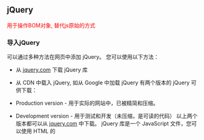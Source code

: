 ## jQuery

<font color = red>用于操作BOM对象, 替代js原始的方式</font>

### 导入jQuery

可以通过多种方法在网页中添加 jQuery。 您可以使用以下方法：

- 从 [jquery.com](https://link.zhihu.com/?target=http%3A//jquery.com/download/) 下载 jQuery 库

- 从 CDN 中载入 jQuery, 如从 Google 中加载 jQuery 有两个版本的 jQuery 可供下载：

- Production version - 用于实际的网站中，已被精简和压缩。

- Development version - 用于测试和开发（未压缩，是可读的代码） 以上两个版本都可以从 [jquery.com](https://link.zhihu.com/?target=http%3A//jquery.com/download/) 中下载。 jQuery 库是一个 JavaScript 文件，您可以使用 HTML 的 <script> 标签引用它：

  ```js
  <head>
  <script src="jquery-1.10.2.min.js"></script>
  </head>
  //或者
  <script src="https://cdn.jsdelivr.net/npm/jquery@3.6.0/dist/jquery.min.js"></script>
  ```

关键：独立的js文件不需要引用任何jquery.js文件，只需要在相应的html网页中引用jquery.js和.js文件，jquery文件引用必须在.js文件之前。<font color =red>js文件中没有引入jquery，一样可以用jquery的，就是在html中引入jquery，但是顺序一定不能错，一定是先引入jquery，再引入js文件。</font>

### 选择器:crossed_swords:

原生的js选择器的种类有：

- 标签选择器：document.getElementByTagName()
- id选择器： document.getElementByID()
- 类选择器： document.getElementByClassName()

jq选择器有（css中的选择器他全部都能用）：

$(“选择器”) // 选择器格式与 css 选择器格式一摸一样

####  jQuery 基础选择器

| 名称       | 用法           | 描述                           |
| ---------- | -------------- | ------------------------------ |
| ID选择器   | $("#id");      | 获取指定 ID 的元素             |
| 类选择器   | $(".class");   | 获取同一类 class 的元素        |
| 标签选择器 | $(“div”);      | 获取同一类标签的所有元素       |
| 并集选择器 | $(“div,li,p”); | 使用逗号分隔，获取多个元素     |
| 交集选择器 | $(“div.show”); | 获取 class 为 show 的 div 元素 |
| 全选选择器 | $("*");        | 匹配所有元素                   |

####  jQuery 层级选择器

| 名称         | 用法        | 描述                                                         |
| ------------ | ----------- | ------------------------------------------------------------ |
| 子一代选择器 | $(“ul>li”); | 使用 > 号，获取儿子层级的元素；注意，并不会获取孙子层级的元素 |
| 后代选择器   | $(“ul li”); | 使用空格，代表后代选择器，获取 ul 下的所有 li 元素，包括孙子等 |

####  过滤选择器

| 名称       | 用法           | 描述                                                        |
| ---------- | -------------- | ----------------------------------------------------------- |
| :eq(index) | $(“li:eq(1)”); | 获取到的li元素中，选择索引号为1的元素，索引号index从0开始。 |
| :odd       | $(“li:odd”);   | 获取到的li元素中，选择索引号为奇数的元素                    |
| :even      | $(“li:even”);  | 获取到的li元素中，选择索引号为偶数的元素                    |

####  筛选选择器（方法）

> 筛选选择器的功能与过滤选择器有点类似，但是用法不一样，筛选选择器主要是方法。

| 名称               | 用法                                                         | 描述                                                    |
| ------------------ | ------------------------------------------------------------ | ------------------------------------------------------- |
| parent()           | $(".first").parent();                                        | 查找父亲                                                |
| children(selector) | `$(“ul”).children(“li”)      | 相当于$(“ul>li”)，子类选择器` |                                                         |
| **find(selector)** | `$(“ul”).find(“li”);         | 相当于$(“ul li”)，后代选择器` |                                                         |
| siblings(selector) | $(".first").siblings(“li”);                                  | 查找兄弟节点，不包括自己本身。                          |
| next()             | $(".first").next();                                          | 查找当前元素之后的下一个兄弟                            |
| nextAll()          | $(".first").nextAll();                                       | 查找当前元素之后的所有同辈元素                          |
| prev()             | $(".last").prev();                                           | 查找当前元素之前的上一个兄弟                            |
| prevAll()          | $(“last”).prevAll();                                         | 查找当前元素之前的所有同辈元素                          |
| hasClass(class)    | $(“div”).hasClass(“show”)                                    | 检查当前的元素是否含有某个特定的类，如果有，则返回 true |
| eq(index)          | `$(“li”).eq(2);              | 相当于$(“li:eq(2)”)，index 从0开始` |                                                         |

技巧:   选择包含特定文本的元素

例子:  a:contains("评价") 会选择所有包含文本 "评价" 的 <a> 元素。

![image-20231214142135576](JQuery%E7%AC%94%E8%AE%B0.assets/image-20231214142135576.png)

```js
 var evaluateLink = $(this).find('a:contains("评价")').attr('href');
 console.log(evaluateLink);  // 打印评价链接
```

### 立即调用的函数表达式:crossed_swords:

1. **IIFE（立即调用函数表达式）:**

   第一个是IIFE，全称为立即调用函数表达式。它是创建一个函数表达式并立即执行的一种方式。通常用于创建一个私有的作用域，以避免污染全局作用域。结构如下：

   ```js
   (function() {
       'use strict';  //开启严格模式
   
       // 在这里编写你的代码...
   })();
   ```

2. **使用 jQuery:**

   确保代码在DOM（文档对象模型）完全加载后运行的方式。结构如下：

   ```js
   $(function() {
       // 在这里编写你的代码...
   });
   
   //等价
   $(document).ready(function() { /* code here */ });
   ```

### 排他思想

```javascript
$(function() {
  $("button").click(function(){
      $(this).css();  // 对自己设置变化
      $(this).siblings("button").css();  // 给其他兄弟去掉变化
  })
})
```

###  链式编程

```javascript
$(function() {
  $("button").click(function(){
   	$(this).css().siblings("button").css();  // 对自己设置变化,给其他兄弟去掉变化
  })
})
```

### 隐式迭代

遍历 jQuery 对象内部 DOM 元素（伪数组形式存储）的过程就叫**隐式迭代**

**简单理解：给匹配的所有元素进行循环遍历，执行相应的方法，而不是我们再进行循环，简化我们的操作，方便我们的调用。**

```javascript
// 给四个div设置背景颜色为粉色 jquery对象不能使用style
$("div").css("background", "pink");
// 隐式迭代就是把匹配的所有元素内部进行遍历循环，给每一个元素添加css这个方法
$("ul li").css("color", "red");
```

### 响应事件

```js
$(function () {
   // init操作
});
```

例子

```js
<！--要求：获取鼠标当前的一个坐标-->
mouse : <span id="mouseMove"></span>
<div id="divMove">
在这里移动鼠标试试
</div>

<script>
    //当网页元素加载完毕之后，响应事件
    //在html加载完成后执行的代码
    $(function () {
        $('#divMove').mousemove(function (e) {
            $('#mouseMove').text('x:'+e.pagex + 'y:'+e.pageY)
        })
    });
</script>

//或者
window.onload = function () {  }
```

## $(this)

表示当前元素

```
$(this).is(':checked')
```

## 表单

### 输入框

```html
<input id="login_username" autocomplete="off" class="form-control form-control-sm" type="text" placeholder="用户名"
```

```js
// 当用户名或密码输入框的值发生变化时取消复选框的选中状态
$('#login_username, #login_password').on('input', function() {
    $('#check1').prop('checked', false);
});
```

### checkbox勾选

```html
      <div class="form-check">
        <input class="form-check-input" type="checkbox" id="check1" name="option1" value="something">
        <label class="form-check-label">记住密码</label>
      </div>
```

```js
 // 当用户点击记住密码时保存用户名和密码到本地存储
      $('#check1').on('change', function () {
        localStorage.setItem('rememberPassword', $(this).is(':checked'));
        if ($(this).is(':checked')) {
          localStorage.setItem('username', $('#login_username').val());
          localStorage.setItem('password', $('#login_password').val());
        } else {
          localStorage.removeItem('username');
          localStorage.removeItem('password');
        }
      });


 // 页面加载时检查本地存储中是否有用户名和密码，并填充到输入框中
      if (localStorage.getItem('username')) {
        $('#login_username').val(localStorage.getItem('username'));
      }
      if (localStorage.getItem('password')) {
        $('#login_password').val(localStorage.getItem('password'));
      }
      if (localStorage.getItem('rememberPassword') === 'true') {
        $('#check1').prop('checked', true);
      } else {
        $('#check1').prop('checked', false);
      }
    });
```

补充:

1、全选的勾选框

```javascript
<span style="color:#000000">if ($(this).is(':checked')) {
    $('input:checkbox[name=checkBoxName]').each(function (i) {
        $(this).prop("checked", true);
    });
}
else {
    $('input:checkbox[name=checkBoxName]:checked').each(function (i) {
        $(this).prop("checked", false);
    });
}</span>
```

效果：点击勾选可以勾选所有，再点击，取消勾选所有。

2、遍历所有勾选框

```javascript
$('input:checkbox[name=checkBoxName]').each(function (i) {});        //遍历未勾选
$('input:checkbox[name=checkBoxName]:checked').each(function (i) {});//遍历已勾选
```

3、判断是否选中

```javascript
$(this).is(':checked')
```

4、设置选中

```javascript
$(this).prop("checked", true);//选中
```

### 按钮

```html
<div class="row">
        <button type="button" class="btn btn-primary btn-sm" id="start_run">未运行</button>
</div>
```

```js
 $('#start_run').click(function () {
        if ($(this).text() === "未运行") {
          $(this).text('正在运行');
          localStorage.setItem('start_run', "true");

          countdownInterval = setInterval(function () {
            countdownElement.text('倒计时：' + countdown + ' 秒');
            countdown--;

            if (countdown < 0) {
              clearInterval(countdownInterval);
              countdownElement.text('倒计时结束');
              // 操作
              if (window.location.href.startsWith("https://cdjwc.webvpn.ccu.edu.cn/jsxsd/") && localStorage.getItem('automatic_login')) {
                localStorage.setItem('indexNext', '0');
                $("#userAccount").val(localStorage.getItem('username'));
                $("#userPassword").val(localStorage.getItem('password'));
                $("#btnSubmit").click();
              }
            }
          }, 1000);

        } else {
          $(this).text('未运行');
          clearInterval(countdownInterval);
          countdown = 5;
          countdownElement.text('倒计时：' + countdown + ' 秒'); // 更新倒计时显示
          localStorage.setItem('start_run', "false");
        }
      });
```

### 下拉框

```html
<select id="kksj" name="kksj" style="width: 170px;">
						<option value="">---请选择---</option>
						<option value="2023-2024-2">2023-2024-2</option>
						<option value="2023-2024-1">2023-2024-1</option>
						<option value="2022-2023-2">2022-2023-2</option>
						<option value="2022-2023-1">2022-2023-1</option>
						<option value="2021-2022-2">2021-2022-2</option>
</select>
```

```js
// 设置开课时间选择框的值为 "2023-2024-1"
$('#kksj').val('2023-2024-1');
//或者 根据选项的文本内容选择开课时间
$('#kksj option:contains("2023-2024-1")').prop('selected', true);
// 设置开课时间选择框的值为第二个选项
$('#kksj option:eq(1)').prop('selected', true);
```

##  jQuery 样式操作

### 操作 css 方法

jQuery 可以使用 css 方法来修改简单元素样式；也可以操作类，修改多个样式。

- 参数只写属性名，则是返回属性值

```javascript
$(this).css("color");
```

- 参数是**属性名**，**属性值**，中间由逗号分隔，是一组样式，属性必须加引号，值如果是数字可以不用跟单位和引号

```javascript
$(this).css("color","red");
```

- 参数可以是对象形式，方便设置多组样式。属性名和属性值用冒号隔开，属性可以不用加引号

```javascript
$(this).css({"color":"red","font-size":"20px"});
```

### 设置样式类方法

==搭配css可以做到切换样式的目的==

作用等同于以前的 classList，可以操作类样式，注意操作类里面的参数不要加点

- 添加类

```javascript
$("div").addClass("current");
```

- 移除类

```javascript
$("div").removeClass("current");
```

- 切换类

```javascript
$("aaa").toggleClass("current");  //aaa切换为current
```

例子

```html
<html>
<head>
<script type="text/javascript" src="/jquery/jquery.js"></script>
<script type="text/javascript">
$(document).ready(function(){
  $("button").click(function(){
    $("p").toggleClass("main");
  });
});
</script>
<style type="text/css">
.main
{
font-size:120%;
color:red;
}
</style>
</head>

<body>
<h1 id="h1">This is a heading</h1>
<p class='init'>This is a paragraph.</p>
<p>This is another paragraph.</p>
<button class="btn1">切换段落的 "main" 类</button>
</body>
</html>
```

运行结果:  点击来回切换

![image-20231215191252958](JQuery%E7%AC%94%E8%AE%B0.assets/image-20231215191252958.png)

### 与原生 js 区别

```javascript
// js 中的 className 会覆盖元素原先里面的类名
var one = document.querySelector(".one");
one.className = "two";  // one : class="two"

// jQuery 里面的类操作只是对指定类进行操作，不影响原先的类名
$(".one").addClass("two");  // one: class="one two"
```

## jQuery 效果:crossed_swords:

### 3.3.1 显示隐藏效果

① 显示效果

- 语法规范

```javascript
show([speed,[easing],[fn]])
```

- 概述
  - 显示隐藏的匹配元素。
  - 这个就是 ‘show( speed, [callback] )’ 无动画的版本。如果选择的元素是可见的，这个方法将不会改变任何东西。无论这个元素是通过hide()方法隐藏的还是在CSS里设置了display:none;，这个方法都将有效。
- 显示参数
  - 参数都可以省略，省略后没有动画，直接显示。
  - `speed`:三种预定速度之一的字符串(“slow”,“normal”, or “fast”)或表示动画时长的毫秒数值(如：1000)。
  - `easing`:(Optional) 用来指定切换效果，默认是"swing"，可用参数"linear"。
  - `fn`:在动画完成时执行的函数，每个元素执行一次。

② 隐藏效果

- 语法规范

```javascript
hide([speed,[easing],[fn]])
```

- 概述
  - 隐藏显示的元素。
  - 这个就是 ‘hide( speed, [callback] )’ 的无动画版。如果选择的元素是隐藏的，这个方法将不会改变任何东西。
- 显示参数
  - 参数都可以省略，省略后没有动画，直接隐藏。
  - `speed`:三种预定速度之一的字符串(“slow”,“normal”, or “fast”)或表示动画时长的毫秒数值(如：1000)。
  - `easing`:(Optional) 用来指定切换效果，默认是"swing"，可用参数"linear"。
  - `fn`:在动画完成时执行的函数，每个元素执行一次。



#### show 和 hide

<iframe height="300" style="width: 100%;" scrolling="no" title="Untitled" src="https://codepen.io/la-L/embed/bGzPRJV?default-tab=html%2Cresult" frameborder="no" loading="lazy" allowtransparency="true" allowfullscreen="true">
  See the Pen <a href="https://codepen.io/la-L/pen/bGzPRJV">
  Untitled</a> by la L (<a href="https://codepen.io/la-L">@la-L</a>)
  on <a href="https://codepen.io">CodePen</a>.
</iframe>

#### fadeIn 和 fadeOut

<iframe height="300" style="width: 100%;" scrolling="no" title="Untitled" src="https://codepen.io/la-L/embed/mdvZwgY?default-tab=html%2Cresult" frameborder="no" loading="lazy" allowtransparency="true" allowfullscreen="true">
  See the Pen <a href="https://codepen.io/la-L/pen/mdvZwgY">
  Untitled</a> by la L (<a href="https://codepen.io/la-L">@la-L</a>)
  on <a href="https://codepen.io">CodePen</a>.
</iframe>

#### fadeToggle

<iframe height="300" style="width: 100%;" scrolling="no" title="Untitled" src="https://codepen.io/la-L/embed/qBgzjeM?default-tab=html%2Cresult" frameborder="no" loading="lazy" allowtransparency="true" allowfullscreen="true">
  See the Pen <a href="https://codepen.io/la-L/pen/qBgzjeM">
  Untitled</a> by la L (<a href="https://codepen.io/la-L">@la-L</a>)
  on <a href="https://codepen.io">CodePen</a>.
</iframe>

#### fadeTo

<iframe height="300" style="width: 100%;" scrolling="no" title="Untitled" src="https://codepen.io/la-L/embed/NWoZvKN?default-tab=html%2Cresult" frameborder="no" loading="lazy" allowtransparency="true" allowfullscreen="true">
  See the Pen <a href="https://codepen.io/la-L/pen/NWoZvKN">
  Untitled</a> by la L (<a href="https://codepen.io/la-L">@la-L</a>)
  on <a href="https://codepen.io">CodePen</a>.
</iframe>

#### slideDown 和 slideUp

<iframe height="300" style="width: 100%;" scrolling="no" title="Untitled" src="https://codepen.io/la-L/embed/yLZdoBb?default-tab=html%2Cresult" frameborder="no" loading="lazy" allowtransparency="true" allowfullscreen="true">
  See the Pen <a href="https://codepen.io/la-L/pen/yLZdoBb">
  Untitled</a> by la L (<a href="https://codepen.io/la-L">@la-L</a>)
  on <a href="https://codepen.io">CodePen</a>.
</iframe>

#### slideToggle

<iframe height="300" style="width: 100%;" scrolling="no" title="Untitled" src="https://codepen.io/la-L/embed/rNPEzBY?default-tab=html%2Cresult" frameborder="no" loading="lazy" allowtransparency="true" allowfullscreen="true">
  See the Pen <a href="https://codepen.io/la-L/pen/rNPEzBY">
  Untitled</a> by la L (<a href="https://codepen.io/la-L">@la-L</a>)
  on <a href="https://codepen.io">CodePen</a>.
</iframe>

### 3.3.2 滑动效果

① 下滑效果

- 语法规范

```javascript
slideDown([speed],[easing],[fn])
```

- 概述
  - 通过高度变化（向下增大）来动态地显示所有匹配的元素，在显示完成后可选地触发一个回调函数。
  - 这个动画效果只调整元素的高度，可以使匹配的元素以“滑动”的方式显示出来。
- 显示参数
  - 参数都可以省略。
  - `speed`:三种预定速度之一的字符串(“slow”,“normal”, or “fast”)或表示动画时长的毫秒数值(如：1000)。
  - `easing`:(Optional) 用来指定切换效果，默认是"swing"，可用参数"linear"。
  - `fn`:在动画完成时执行的函数，每个元素执行一次。

② 上滑效果

- 语法规范

```javascript
slideUp([speed,[easing],[fn]])
```

- 概述
  - 通过高度变化（向上减小）来动态地隐藏所有匹配的元素，在隐藏完成后可选地触发一个回调函数。
  - 这个动画效果只调整元素的高度，可以使匹配的元素以“滑动”的方式隐藏起来。
- 显示参数
  - 参数都可以省略。
  - `speed`:三种预定速度之一的字符串(“slow”,“normal”, or “fast”)或表示动画时长的毫秒数值(如：1000)。
  - `easing`:(Optional) 用来指定切换效果，默认是"swing"，可用参数"linear"。
  - `fn`:在动画完成时执行的函数，每个元素执行一次。

③ 滑动效果

- 语法规范

```javascript
slideToggle([speed],[easing],[fn])
```

- 概述
  - 通过高度变化来切换所有匹配元素的可见性，并在切换完成后可选地触发一个回调函数。
  - 这个动画效果只调整元素的高度，可以使匹配的元素以“滑动”的方式隐藏或显示。
- 显示参数
  - 参数都可以省略。
  - `speed`:三种预定速度之一的字符串(“slow”,“normal”, or “fast”)或表示动画时长的毫秒数值(如：1000)。
  - `easing`:(Optional) 用来指定切换效果，默认是"swing"，可用参数"linear"。
  - `fn`:在动画完成时执行的函数，每个元素执行一次。

### 3.3.3 事件切换

- 语法规范

```javascript
hover([over,]out)
```

- 概述
  - 一个模仿悬停事件（鼠标移动到一个对象上面及移出这个对象）的方法。这是一个自定义的方法，它为频繁使用的任务提供了一种“保持在其中”的状态。
  - 当鼠标移动到一个匹配的元素上面时，会触发指定的第一个函数。当鼠标移出这个元素时，会触发指定的第二个函数。而且，会伴随着对鼠标是否仍然处在特定元素中的检测（例如，处在div中的图像），如果是，则会继续保持“悬停”状态，而不触发移出事件（修正了使用mouseout事件的一个常见错误）。
- 显示参数
  - `over`:鼠标移到元素上要触发的函数（相当于 mouseenter）。
  - `out`:鼠标移出元素要触发的函数（相当于 mouseenter）。

### 3.3.4 动画队列及其停止排队方法

① 动画或效果队列

动画或者效果一旦触发就会执行，如果多次触发，就造成多个动画或者效果排队执行。

② 停止排队

- 语法规范

```javascript
stop([clearQueue],[jumpToEnd])
```

- 概述
  - 停止所有在指定元素上正在运行的动画。
  - 如果队列中有等待执行的动画(并且clearQueue没有设为true)，他们将被马上执行。
- 显示参数
  - `queue`:用来停止动画的队列名称。
  - `clearQueue`:如果设置成true，则清空队列。可以立即结束动画。
  - `jumpToEnd`:如果设置成true，则完成队列。可以立即完成动画。

> 注意：stop() 写到动画或者效果的**前面**，相当于停止结束上一次的动画。

### 3.3.5 淡入淡出效果

① 淡入效果

- 语法规范

```javascript
fadeIn([speed],[easing],[fn])
```

- 概述
  - 通过不透明度的变化来实现所有匹配元素的淡入效果，并在动画完成后可选地触发一个回调函数。
  - 这个动画只调整元素的不透明度，也就是说所有匹配的元素的高度和宽度不会发生变化。
- 显示参数
  - 参数都可以省略
  - `speed`:三种预定速度之一的字符串(“slow”,“normal”, or “fast”)或表示动画时长的毫秒数值(如：1000)。
  - `easing`:(Optional) 用来指定切换效果，默认是"swing"，可用参数"linear"。
  - `fn`:在动画完成时执行的函数，每个元素执行一次。

② 淡出效果

- 语法规范

```javascript
fadeOut([speed],[easing],[fn])
```

- 概述
  - 通过不透明度的变化来实现所有匹配元素的淡出效果，并在动画完成后可选地触发一个回调函数。
  - 这个动画只调整元素的不透明度，也就是说所有匹配的元素的高度和宽度不会发生变化。
- 显示参数
  - 参数都可以省略。
  - `speed`:三种预定速度之一的字符串(“slow”,“normal”, or “fast”)或表示动画时长的毫秒数值(如：1000)。
  - `easing`:(Optional) 用来指定切换效果，默认是"swing"，可用参数"linear"。
  - `fn`:在动画完成时执行的函数，每个元素执行一次。

③ 淡入淡出切换效果

- 语法规范

```javascript
fadeToggle([speed,[easing],[fn]])
1
```

- 概述
  - 通过不透明度的变化来开关所有匹配元素的淡入和淡出效果，并在动画完成后可选地触发一个回调函数。
  - 这个动画只调整元素的不透明度，也就是说所有匹配的元素的高度和宽度不会发生变化。
- 显示参数
  - 参数都可以省略。
  - `speed`:三种预定速度之一的字符串(“slow”,“normal”, or “fast”)或表示动画时长的毫秒数值(如：1000)。
  - `easing`:(Optional) 用来指定切换效果，默认是"swing"，可用参数"linear"。
  - `fn`:在动画完成时执行的函数，每个元素执行一次。

④ 渐进方式调整到指定的不透明度

- 语法规范

```javascript
fadeTo([[speed],opacity,[easing],[fn]])
1
```

- 概述
  - 把所有匹配元素的不透明度以渐进方式调整到指定的不透明度，并在动画完成后可选地触发一个回调函数。
  - 这个动画只调整元素的不透明度，也就是说所有匹配的元素的高度和宽度不会发生变化。
- 显示参数
  - `speed`:三种预定速度之一的字符串(“slow”,“normal”, or “fast”)或表示动画时长的毫秒数值(如：1000)。
  - `opacity`:一个0至1之间表示透明度的数字。
  - `easing`:(Optional) 用来指定切换效果，默认是"swing"，可用参数"linear"。
  - `fn`:在动画完成时执行的函数，每个元素执行一次。

### 3.3.6 自定义动画 animate

- 语法规范

```javascript
animate(params,[speed],[easing],[fn])
```

- 概述
  - 用于创建自定义动画的函数。
  - 这个函数的关键在于指定动画形式及结果样式属性对象。这个对象中每个属性都表示一个可以变化的样式属性（如“height”、“top”或“opacity”）。注意：所有指定的属性必须用骆驼形式，比如用marginLeft代替margin-left。
  - 而每个属性的值表示这个样式属性到多少时动画结束。如果是一个数值，样式属性就会从当前的值渐变到指定的值。如果使用的是“hide”、“show”或“toggle”这样的字符串值，则会为该属性调用默认的动画形式。
- 显示参数
  - `params`:一组包含作为动画属性和终值的样式属性和及其值的集合（用对象实现），**必须写**。
  - `speed`:三种预定速度之一的字符串(“slow”,“normal”, or “fast”)或表示动画时长的毫秒数值(如：1000)。
  - `easing`:(Optional) 用来指定切换效果，默认是"swing"，可用参数"linear"。
  - `fn`:在动画完成时执行的函数，每个元素执行一次。

## jQuery 操作属性

### 3.4.1 设置或获取元素固有属性值 prop()

所谓元素固有属性就是元素本身自带的属性，如`<a>`元素里面的`herf`，`<input>`元素里面的`type`。

① 获取属性语法

```javascript
prop("属性")
```

② 设置属性语法

```javascript
prop("属性","属性值")
```

例子

```js
// 设置多选框为选中状态
$('#checkbox').prop('checked', true);
```

注意:  `.prop('href')`方法返回的是一个字符串而不是一个数组

```js
// $("a[title='点击进入评价']").prop('href') 报错

var links = $("a[title='点击进入评价']").map(function() {
    return $(this).prop('href');
}).get();

links.forEach(function(value) {
    console.log(value);
});
```

### 3.4.2 设置或获取元素自定义属性值 attr()

自定义属性就是用户自己给元素添加的属性。比如给`li`添加`index="1"`。

① 获取属性语法

```javascript
attr("属性")
```

② 设置属性语法

```javascript
attr("属性","属性值")
```

> 该方法也可用于获取 H5 自定义属性。

### 3.4.3 数据缓存 data()

data()方法可以在指定的元素上存取数据，并不会修改DOM 的元素结构，一旦页面刷新，之前存放的数据都将被移除。

① 附加数据语法

```javascript
data("key","value")  // 向被选元素附加数据
```

② 获取数据语法

```javascript
data("key")  // 从被选元素获取数据
```

> 如果浏览器支持 HTML5，同样可以读取该 DOM 中使用 data-[key] = [value] 所存储的值。

## jQuery 内容文本值

### 3.5.1 普通元素里的结构内容 html()

> 相当于原生 js 中的 innerHTML

```javascript
html()  // 获取元素的内容
html("内容")  // 设置元素的内容
```

### 3.5.2 普通元素文本内容 text()

> 相当于原生 js 中的 innerText

```javascript
text()  // 获取元素的内容
text("内容")  // 设置元素的内容
```

例子

```js
<ul id="test_ul">
    <li class="js">JavaScript</li>
    <li name="python">Python</li>
</ul>
<script>
		//拿到这个标签的文本，
        var a = $('#test_ul li[name=python]').text();   
        console.log(a);//Python
        //修改这个标签的文本
        $('#test_ul li[name=python]').text('123');  /
        //修改样式
        var b = $('#test_ul').html();  
        console.log(b);
		/*
        <li class="js">JavaScript</li>
        <li name="python">123</li>
		*/
</script>
```

### 3.5.3 表单值 val()

> 相当于原生 js 中的 value

```javascript
val()  // 获取元素的内容
val("内容")  // 设置元素的内容
```

例子

```js
// 设置输入框的值为"中文网"
$('#input').val('中文网');
```

## jQuery 元素操作

### 3.6.1 遍历元素

隐式迭代：对同一类元素做相同操作。如果做不同操作，需要使用遍历：

```javascript
$("div").each(function (index, domEle) {xxx;})

// 也可以写成
$.each($("div"),function (index, domEle) {xxx;}))
// 主要用于处理数据

// 遍历链接列表
var links = $("a");
links.each(function(index) {
  // 点击链接，跳转到页面2
  $(this).get(0).click();
}  
           
// 遍历name-jynr的标签, 填写不同内容
var neueInhalte = ["文本1", "文本2"];
$("textarea[name='jynr']").each(function(index, value) {
     $(this).text(neueInhalte[index]);
});
```

> - index 是每个元素的索引号，domEle 是每个 DOM 元素对象，不是 jQuery 对象
> - 想要使用 jQuery 方法，就要给这个 dom 元素转换为 jQuery 对象 $(domEle)

#### 例子

使用jQuery的.each()函数来遍历表格的每一行，并检查每一行的评价状态。如果所有的行都已经评价，那么就点击返回按钮。以下是一个示例：

```js
// ==UserScript==
// @name         检查评价状态并返回
// @namespace    https://github.com/Auroraol
// @version      0.1
// @description  检查所有行的评价状态，如果都已评价，点击返回按钮
// @author       lfj
// @match        http://your-website.com/*  // 请替换为你的网站地址
// @grant        none
// @require      https://code.jquery.com/jquery-2.1.4.min.js
// ==/UserScript==

(function() {
    'use strict';

    var allEvaluated = true;  // 假设所有行都已评价

    // 遍历表格的每一行
    $('#dataList tr').each(function() {
        var tdText = $(this).find('td').eq(6).text();  // 获取第7列的文本
        if (tdText === '否') {
            allEvaluated = false;  // 如果有未评价的行，设置allEvaluated为false
            return false;  // 结束.each()循环
        }
    });

    // 如果所有行都已评价，点击返回按钮
    if (allEvaluated) {
        $('#btnShenshen').click();
    }
})();
```

#### 例子

获取每一行的评价链接

```js
// ==UserScript==
// @name         获取评价链接
// @namespace    https://github.com/Auroraol
// @version      0.1
// @description  获取每一行的评价链接
// @author       lfj
// @match        http://your-website.com/*  // 请替换为你的网站地址
// @grant        none
// @require      https://code.jquery.com/jquery-2.1.4.min.js
// ==/UserScript==

(function() {
    'use strict';

    // 遍历表格的每一行
    $('#dataList tr').each(function() {
        var tdText = $(this).find('td').eq(6).text();  // 获取第7列的文本
        if (tdText === '否') {
            // 如果有未评价的行，获取评价链接
            var evaluateLink = $(this).find('a:contains("评价")').attr('href');
            console.log(evaluateLink);  // 打印评价链接
        }
    });
})();
```

#### jQuery 遍历 - next() 方法

next() 获得匹配元素集合中每个元素紧邻的同胞元素。如果提供选择器，则取回匹配该选择器的下一个同胞元素。

```js
<!DOCTYPE html>
<html>
<head>
  <script type="text/javascript" src="/jquery/jquery.js"></script>
</head>

<body>
  <p>Hello</p>
  <p class="selected">Hello Again</p>
  <div><span>And Again</span></div>

<script>
  $("p").next(".selected").css("background", "yellow");
</script>

</body>
</html>
```

![image-20231215182206304](JQuery%E7%AC%94%E8%AE%B0.assets/image-20231215182206304.png)

### 3.6.2 创建元素

① 内部添加

```javascript
$("ul").append(li);//放到最后面，给ul标签放入li,类似原生 appendChild
```

例子

```js
$(function(){
var $h1=$(“<h1 title='一级标题'  class='red'  id='id'>DOM文档对象模型</h1>”);
$(“body”).append($h1);
})
```

② 外部添加

```javascript
el.before(内容);  // 把内容放到目标元素前面
el.after(内容);  // 把内容放到目标元素后面
```

> - 内部添加元素后是父子关系
> - 外部添加元素后是兄弟关系

3.6.3 删除元素

```javascript
el.remove()  // 删除匹配节点（本身）
el.empty()  // 删除匹配节点的子节点
el.html("")  // 相当于 empty()
```

##### 1. 在节点内部插入内容-------后插

***\*（1）、append()方法在被选元素的结尾（仍然在内部）插入指定内容\****

  提示：append() 和 appendTo() 方法执行的任务相同。不同之处在于：内容的位置和选择器。

​    语法：$(selector).append(content)

  content必需。规定要插入的内容（可包含 HTML 标签）。

```html
<html>
<head>
<script type="text/javascript" src="/jquery/jquery.js"></script>
<script type="text/javascript">
    
$(document).ready(function(){
  $("button").click(function(){
    $("p").append(" <b>Hello world!</b>");    // 向 p 元素的结尾添加内容
  });
});
    
</script>
</head>
<body>
<p>This is a paragraph.</p>
<p>This is another paragraph.</p>
<button>在每个 p 元素的结尾添加内容</button>
</body>
</html>
```

![img](JQuery%E7%AC%94%E8%AE%B0.assets/Center.png)





 使用函数来附加内容，使用函数在指定元素的结尾插入内容。

​    语法：$(selector).append(function(index,html))

 function(index,html) 必需。规定返回待插入内容的函数。

 index - 可选。接收选择器的 index 位置。

 html - 可选。接收选择器的当前 HTML。



```html
<html>
<head>
<script type="text/javascript" src="/jquery/jquery.js"></script>
<script type="text/javascript">
    
$(document).ready(function(){
  $("button").click(function(){
      
    $("p").append(function(n){
      return "<b>This p element has index " + n + "</b>";
    });
      
  });
});
    
</script>
</head>
<body>
<h1>This is a heading</h1>
<p>This is a paragraph.</p>
<p>This is another paragraph.</p>
<button>在每个 p 元素的结尾添加内容</button>
</body>
</html>
```


![img](JQuery%E7%AC%94%E8%AE%B0.assets/Center-165793619344851.png)

----------



##### 2. 在节点内部插入内容-------前插

（3）、prepend() 方法在被选元素的开头（仍位于内部）插入指定内容\

 提示：prepend() 和 prependTo() 方法作用相同。差异在于语法：内容和选择器的位置，以及 prependTo() 无法使用函数来插入内容。

​    语法：$(selector).prepend(content)

 content必需。规定要插入的内容（可包含 HTML 标签）。



```html
<html>
<head>
<script type="text/javascript" src="/jquery/jquery.js"></script>
<script type="text/javascript">
$(document).ready(function(){
  $("button").click(function(){
    $("p").prepend("<b>Hello world!</b> ");
  });
});
</script>
</head>
<body>
<p>This is a paragraph.</p>
<p>This is another paragraph.</p>
<button>在每个 p 元素的开头插入内容</button>
</body>
</html>
```


![img](JQuery%E7%AC%94%E8%AE%B0.assets/Center-165793619344853.png)



 使用函数来附加内容，使用函数在被选元素的开头插入指定的内容。

​    语法：$(selector).prepend(function(index,html))

 function(index,html) 必需。规定返回待插入内容的函数。

 index - 可选。接受选择器的 index 位置。

 html - 可选。接受选择器的当前 HTML。



```html
<html>
<head>
<script type="text/javascript" src="/jquery/jquery.js"></script>
<script type="text/javascript">
$(document).ready(function(){
  $("button").click(function(){
    $("p").prepend(function(n){
      return "<b>这个 p 元素的 index 是：" + n + "</b> ";
    });
  });
});
</script>
</head>
<body>
<h1>这是一个标题</h1>
<p>这是一个段落。</p>
<p>这是另一个段落。</p>
<button>在每个 p 元素的开头插入内容</button>
</body>
</html>
```

![img](JQuery%E7%AC%94%E8%AE%B0.assets/Center-165793619344854.png)



-----------------



##### 3. 在节点外部插入内容-------后插

***\*（1）、after() 方法在被选元素后插入指定的内容\****

  方法将查找节点，然后把新建的元素添加到节点后面做为节点的兄弟节点。

​    语法：$(selector).after(content)

  content必需。规定要插入的内容（可包含 HTML 标签）。

```html
<html>
<head>
<script type="text/javascript" src="/jquery/jquery.js"></script>
<script type="text/javascript">
$(document).ready(function(){
  $("button").click(function(){
      
    $("p").after("<p>Hello world!</p>");   
    
      
  });
});
</script>
</head>
<body>
<p>This is a paragraph.</p>
<button>在每个 p 元素后插入内容</button>
</body>
</html>
```


![img](JQuery%E7%AC%94%E8%AE%B0.assets/Center-165793619344856.png)



 使用函数来插入内容，使用函数在被选元素之后插入指定的内容。

​    语法：$(selector).after(function(index))

 function(index) 必需。规定返回待插入内容的函数。

 index - 可选。接收选择器的 index 位置。



```html
<html>
<head>
<script type="text/javascript" src="/jquery/jquery.js"></script>
<script type="text/javascript">
$(document).ready(function(){
  $("button").click(function(){
    $("p").after(function(n){
      return "<p>The p element above has index " + n + "</p>";
    });
  });
});
</script>
</head>
<body>
<h1>This is a heading</h1>
<p>This is a paragraph.</p>
<p>This is another paragraph.</p>
<button>在每个 p 元素后插入内容</button>
</body>
</html>
```


![img](JQuery%E7%AC%94%E8%AE%B0.assets/Center-165793619344957.png)

-----------



##### 4. 在节点外部插入内容-------前插

***\*（2）、before() 方法在被选元素前插入指定的内容\****

​    语法：$(selector).before(content)

  content 必需。规定要插入的内容（可包含 HTML 标签）。

```
before()方法在每一个匹配的元素之前插入，做为匹配元素的前一个兄弟节点。方法如下:$(target).before(element);例：

$("p").before("<span>下面是个段落</span>");

before方法查找每个元素p，将新建的span元素插入到元素p之前做为p的前一个兄弟节点。
```

（3）**、insertAfter()把匹配的元素插入到另一个指定的元素集合的后面**

 注释：如果该方法用于已有元素，这些元素会被从当前位置移走，然后被添加到被选元素之后。

​    语法：$(content).insertAfter(selector)

 content必需。规定要插入的内容。可能的值：选择器表达式、HTML 标记

 selector必需。规定在何处插入被选元素。

```
insertAfter()方法将新建的元素插入到查找到的目标元素后，做为目标元素的兄弟节点。方法如下：$(element).insertAfter(target);例:

$("<p>insertAfter操作</p>").insertAfter("span");

方法将新建的p元素添加到查找到目标元素span后面，做为目标元素后面的第一个兄弟节点。
```

![image-20220713120555879](JQuery%E7%AC%94%E8%AE%B0.assets/image-20220713120555879.png)

![image-20220713120726025](JQuery%E7%AC%94%E8%AE%B0.assets/image-20220713120726025.png)

![image-20220713120734160](JQuery%E7%AC%94%E8%AE%B0.assets/image-20220713120734160.png)

```c++
`attr()`方法修改属性值**attr(name,value) 

 //设置属性的值
```

```javascript
用600毫秒的时间将段落缓慢的切换显示状态

$("p").toggle("slow");
```

```c++
获取文本框中的值
    
$("input").val();
```

[jQuery 创建和插入元素_A_山水子农的博客-CSDN博客_jquery创建元素](https://blog.csdn.net/qq_27626333/article/details/51927022)

##### 5.例子

```

```





### 3.6.3 获取元素

```js
// HTML结构
<div id="myDiv">这是我的DIV</div>
 
// jQuery代码
var myElement = $("#myDiv"); // 使用ID选择器获取元素本身
console.log(myElement); // 输出：[<div id=​"myDiv">​这是我的DIV​</div>​]
```

##  jQuery 尺寸、位置操作

### 3.7.1 jQuery 尺寸

| 语法                               | 用法                                                  |
| ---------------------------------- | ----------------------------------------------------- |
| width()/height()                   | 取得匹配元素宽度和高度值，只算width/height            |
| innerWidth()/innerHeight()         | 取得匹配元素宽度和高度值，包括padding                 |
| outerWidth()/outerHeight()         | 取得匹配元素宽度和高度值，包括padding和border         |
| outerWidth(true)/outerHeight(true) | 取得匹配元素宽度和高度值，包括padding、border和margin |

> - 以上参数为空，则获取响应值，返回的是数字型
> - 如果参数未数字，则是修改相应值
> - 参数可以不写单位

### 3.7.2 jQuery 位置

① offset() 相对于文档的偏移坐标

+ 语法：jQuery 对象.offset();
+ 返回一个对象，对象中包含了元素的位置
+ 注意：offset() 方法获取的元素的位置，永远参照文档,和定位没有关系. 

- 该方法有2个属性 left 和 top。offset().top 用于获取距离文档顶部的距离，offset().left 用于获取距离文档左侧的距离。

- 可以设置元素的偏移：offset({top:10,left:10})。

-  offset() 方法设置或返回被选元素相对于文档的偏移坐标，跟父级没有关系: 

- <iframe height="300" style="width: 100%;" scrolling="no" title="Untitled" src="https://codepen.io/Auroraol/embed/xxMMeBg?default-tab=html%2Cresult" frameborder="no" loading="lazy" allowtransparency="true" allowfullscreen="true">
    See the Pen <a href="https://codepen.io/Auroraol/pen/xxMMeBg">
    Untitled</a> by Aurora  (<a href="https://codepen.io/Auroraol">@Auroraol</a>)
    on <a href="https://codepen.io">CodePen</a>.
  </iframe>

② position() 相对上级定位参考元素的位置

+ 语法：jQuery 对象.position();

+ 返回的一个对象，对象中包含了元素的位置

+ 注意：position() 方法获取的元素的位置,参照最近的定位元素（和定位有关系）

+ position() 方法用于返回被选元素相对于**带有定位的父级**偏移坐标，如果父级没有定位，则以文档为准。

+ <iframe height="300" style="width: 100%;" scrolling="no" title="Untitled" src="https://codepen.io/Auroraol/embed/oNmmRxE?default-tab=html%2Cresult" frameborder="no" loading="lazy" allowtransparency="true" allowfullscreen="true">
    See the Pen <a href="https://codepen.io/Auroraol/pen/oNmmRxE">
    Untitled</a> by Aurora  (<a href="https://codepen.io/Auroraol">@Auroraol</a>)
    on <a href="https://codepen.io">CodePen</a>.
  </iframe>

③ scrollTop()/scrollLeft() 操作卷去的页面间距

+ 获取

+ - 语法：jQuery 对象.scrollTop();
  - 返回数字

+ 设置

+ - 语法：jQuery 对象.scrollTop(数字)

④ css设置元素的位置

```typescript
import '../public/style/index.less';
import $ from 'jquery'; // 引入 jQuery 库


// 定义食物类 Food
class Food{
    //定义一个属性表示食物所对应的元素
    element: JQuery<HTMLElement>

    constructor(){
        //获取页面中的 food 元素并将其赋值给 element
        this.element = $('#food')
    }

    get x(){
        return this.element.position()?.left
    }

    get y(){
        return this.element.position()?.top
    }

    change(){
        // 生成一个阔机的位置
        // 食物的位置最小足0 最大是298  //304-4-10
        // 蛇移动一次就是一格，一格的大小就是10，所以就要求食物的
        // this.element.scrollLeft(290)
           // Generate a random horizontal position between 0 and 290
           const newX = Math.round(Math.random() * 29) * 10;
           const newy = Math.round(Math.random() * 29) * 10;
        
           // Set the new horizontal position using the css method
           this.element.css('left', `${newX}px`);
           this.element.css('top', `${newy}px`);
    }
}


// 测试
const food = new Food()
console.log(food.x);
console.log(food.y);
food.change()
console.log(food.x);
console.log(food.y);
```

## jQuery 事件

### JQuery中的常用事件

#### 常见事件:crossed_swords:

| 事件                  | 说明                                                         |
| --------------------- | ------------------------------------------------------------ |
| .click()              | **鼠标单击触发事件，参数可选（data，function), 一般用于按钮和绑定click的input** |
| .dblclick()           | 双击触发，同上                                               |
| .mousedown()/up()     | 鼠标按下/弹起触发事件                                        |
| .mousemove()          | 鼠标移动事件                                                 |
| .mouseover()/out()    | 鼠标移入/移出触发事件                                        |
| .mouseenter()/leave() | 鼠标进入/离开触发事件*                                       |
| .hover(func1,func2)   | 鼠标移入调用func1函数，移出调用func2函数                     |
| .focusin()            | 鼠标聚焦到该元素时触发事件                                   |
| .focusout()           | 鼠标失去焦点时触发事件                                       |
| . focus()/.blur()     | 鼠标聚焦/失去焦点触发事件（不支持冒泡）                      |
| .change()             | **单选框/复选框/表单元素发生改变时触发事件**                 |
| .select()             | 文本元素被选中时触发事件                                     |
| .submit()             | 表单提交动作触发                                             |
| .keydown()/up()       | 键盘按键按下/弹起触发                                        |
| .on()                 | 多事件的绑定                                                 |
| .off()                | 移除事件的绑定                                               |
| .trigger(“event”)     | 触发事件event调用                                            |
| .triggerHandler()     | 触发事件，不会冒泡，不会触发默认事件                         |

 例子 使用 jQuery 进行表单操作可以通过下面的方式实现，以下是一些常见的表单操作

1. 获取表单中的输入值：

```js
// 获取输入框的值
var value = $('#input').val();
```

1. 设置表单中的输入值：

```js
// 设置输入框的值
$('#input').val('新的数值');
```

1. 提交表单：

```js
// 提交表单
$('#myForm').submit();
```

1. 检查复选框是否被选中：

```js
// 检查复选框是否被选中
var isChecked = $('#checkbox').prop('checked');
```

1. 监听表单提交事件：

```js
// 监听表单提交事件
$('#myForm').submit(function(event) {
  event.preventDefault(); // 阻止默认提交行为
  // 在这里执行自定义的表单提交逻辑
});
```

#### 事件函数有三种用法

```javascript
//直接绑定事件到元素上
$('.target1').keydown(function(e) {
     //通过对象e获取输入的值
    $("em:first").text(e.target.value)   
});
 
//传递参数调用函数处理
$("#test").click(11111,function(e) {
    //this指向 div元素
    //e.data  => 11111 通过e传递参数数据
});
 
//自动直接触发已绑定的点击事件
$elem.click()
```

#### mouseover与mouseenter区别

+ 不论鼠标指针穿过被选元素或其子元素，都会触发 mouseover 事件，称作支持冒泡处理，冒泡处理指子元素与父元素共同定义的事件，在触发子元素时，或者没有定义子元素，事件就会向父级传播，引发父级事件触发。
+ 只有在鼠标指针穿过被选元素时，才会触发 mouseenter 事件。

3、form元素是有默认提交表单的行为，如果通过submit处理的话，需要禁止浏览器的这个默认行为。传统的方式是调用事件对象 e.preventDefault() 来处理， jQuery中可以直接在函数中最后结尾return false即可。

```javascript
//回车键或者点击提交表单后禁止浏览器默认跳转：
$('#target2').submit(function() {
    alert('捕获提交表达动作,阻止页面跳转')
    return false;
});
```

#### 事件处理on()绑定事件

基本用法：.on( events ,[ selector ] ,[ data ] )

注意: 可以给任何标签绑定事件

```javascript
$("#elem").click(function(){})  //快捷方式
$("#elem").on('click',function(){}) //on方式
 
//多个事件绑定同一个函数，通过空格分离，传递不同的事件名，可以同时绑定多个事件
$("#elem").on("mouseover mouseout",function(){ });
 
//多个事件绑定不同函数
$("#elem").on({
    mouseover:function(){}, 
    mouseout:function(){}
});
 
//将数据传递到处理程序
$( "button" ).on( "click", {    //第二个参数传递数据给函数调用
  name: "Mr.Tory"
}, greet );

function greet(event ) {
  alert( "Hello " + event.data.name ); //输出Hello Mr.Tory
}
```

例子

```html
<div class="form-check">
              <input class="form-check-input" type="checkbox" id="check1" name="option1" value="something" checked>
              <label class="form-check-label">记住密码</label>
 </div>
```

```js
// 当用户点击记住密码时保存用户名和密码到本地存储
$('#check1').on('change', function() {
  if ($(this).is(':checked')) {
    localStorage.setItem('username', $('#login_username').val());
    localStorage.setItem('password', $('#login_password').val());
  } else {
    localStorage.removeItem('username');
    localStorage.removeItem('password');
  }
});

// 页面加载时检查本地存储中是否有用户名和密码，并填充到输入框中
$(document).ready(function() {
  $('#login_username').val(localStorage.getItem('username'));
  $('#login_password').val(localStorage.getItem('password'));
});
```

例子

```js
// 使用箭头函数绑定事件处理程序
$('#myButton').on('click', () => {
  console.log('按钮被点击了');
});

// 使用箭头函数和事件对象
$('#myInput').on('input', (event) => {
  console.log('输入框的值发生了变化：', event.target.value);
});
```

补充:  原生绑定事件

```js
//html
<button id="btn" type="button">这是一个按钮</button>

//js
let btn = document.querySelector("#btn");
btn.addEventListener("click",  function () {
    
})
```

#### 事件处理 off() 解绑事件

- 语法规范

```javascript
off(events,[selector],[fn])
```

- 概述
  - 在选择元素上移除一个或多个事件的事件处理函数。
  - off() 方法移除用 on() 绑定的事件处理程序。
- 显示参数
  - `events`:一个或多个空格分隔的事件类型和可选的命名空间，或仅仅是命名空间，比如"click", “keydown.myPlugin”, 或者 “.myPlugin”。
  - `selector`:一个最初传递到 .on() 事件处理程序附加的选择器。
  - `fn`:事件处理程序函数以前附加事件上，或特殊值 false。
- 示例

```javascript
off();  // 解除所有事件
off("click");  // 只解除点击事件
off("click", "li");  // 解除事件委托
```

####  事件处理 one() 绑定一次性事件

- 语法规范

```javascript
one(type,[data],fn)
1
```

- 概述
  - 为每一个匹配元素的特定事件（像click）绑定一个一次性的事件处理函数。
- 显示参数
  - `type`:添加到元素的一个或多个事件。由空格分隔多个事件。必须是有效的事件。
  - `data`:将要传递给事件处理函数的数据映射。
  - `fn`:每当事件触发时执行的函数。

####  自动触发事件 trigger()

有些事件希望自动触发，比如轮播图自动播放功能与点击右侧按钮功能一致，可以利用定时器自动触发右侧按钮点击事件，不必鼠标点击触发。

注意:  按钮元素自带click()所以可以直接使用

```javascript
el.click();  // 简写形式
el.trigger("type");  // 自动触发形式
el.triggerHandler("type");  // 自动触发形式，不会触发元素的默认行为
```

### 事件对象

| .type              | 事件类型.如果使用一个事件处理函数来处理多个事件, 可以使用此属性获得事件类型,比如click |
| ------------------ | ------------------------------------------------------------ |
| .data              | 事件调用时传入额外参数                                       |
| .target            | 触发该事件的 DOM 元素                                        |
| .which             | 指示按了哪个键或按钮                                         |
| .timeStamp         | 该属性返回从 1970 年 1 月 1 日到事件发生时的毫秒数           |
| .pageX/Y           | 相对于文档左/上边缘的鼠标位置                                |
| .result            | 上一个相同事件处理器函数返回的值                             |
| .preventDefalut()  | 阻止事件的默认动作                                           |
| .stopPropagation() | 取消事件冒泡                                                 |

事件被触发，就会有事件对象的产生

```javascript
on(events,[selector],function(even) { })
even.preventDefault()  // 阻止默认行为 或者用 return false
even.stopPropagation()  // 阻止冒泡
```

```javascript
$("#content").click(function(e) {
   $("#msg").html("<p>外层div元素被单击</p>");
   e.stopPropagation();                         //通过event方法阻止事件冒泡  
});
```

### 使用AJAX请求

通过函数$.ajax({name:val, name:val,...});可以实现异步通信，即在不刷新页面的情况下，页面向服务器发送并请求数据然后再加载到页面中。其参数如下：

- url：链接地址，字符串表示
- data：需发送到服务器的数据，以键值对表示{A: '...', B: '...'}
- type：请求类型，"POST" 或 "GET"
- timeout：请求超时时间，单位为毫秒，数值表示
- cache：是否缓存请求结果，bool表示
- contentType：内容类型，默认为"application/x-www-form-urlencoded"，代表以字符串的形式如 id=2019&password=123456传送数据。当我们要传输复杂数据格式时可以将其设置为指定格式或者为false。
- dataType：服务器响应的数据类型，字符串表示；当填写为json时，回调函数中无需再对数据反序列化为json
- success：请求成功后，执行的回调函数
- error：请求失败后，执行的回调函数
- complete：请求完成后调用的函数，无论请求是成功还是失败，都会调用该函数；如果设置了success与error函数，则该函数在它们之后被调用
- async：是否异步处理，默认为true；设置该值为false后，代码不会继续执行，而是原地等待服务器返回数据，并完成相应的回调函数后，再向下执行
- username：访问认证请求中携带的用户名，字符串表示
- password：返回认证请求中携带的密码，字符串表示
- cache：当发起一次GET请求后，会把获得的结果以缓存的形式进行存储，当再次发起请求时，如果 cache 的值是 true ，那么会直接从缓存中读取，而不是再次发起一个请求
- processData：默认值是 true，将上传数据转化为字符串的形式。当我们上传文件的时候不希望转换，因此要改成false

```javascript
$.ajax({
    url: "/register",
    data: {name: 'Anna'},
    type: "POST",
    dataType: "json",
    success: function(data) {
        data = jQuery.parseJSON(data);  //dataType指明了返回数据为json类型，故不需要再反序列化
        ...
    }
});
```

除了$.ajax()之外，jQuery还在此基础上封装了一些具体的请求函数。$.get(url, data, func, dataType);和$.post(url, data, func, dataType);用于直接以GET或POST形式发送请求。*$.getJSON(url, data, func);用于以GET发送请求并接收JSON数据。$('#info-div').load(url, data, func);*用于将请求的数据填充到DOM节点info-div中。

### 案例

请参考下面这段初始HTML代码：

```html
<div id="n1">
	<p id="n2"><span>CodePlayer</span></p>
	<p id="n3"><span>专注于编程开发技术分享</span></p>
	<em id="n4">https://codeplayer.vip</em>
</div>
<script src="https://apps.bdimg.com/libs/jquery/2.1.4/jquery.min.js"></script>

<p id="n5">Google</p>
```

我们为`<div>`中的所有`<p>`元素绑定点击事件：

```js
// 为div中的所有p元素绑定click事件处理程序
// 只有n2、n3可以触发该事件
$("div").on("click", "p", function(){
    // 这里的this指向触发点击事件的p元素(Element)
	alert( $(this).text() );
});
```

如果要绑定所有的`<p>`元素，你可以编写如下jQuery代码：

```js
//为所有p元素绑定click事件处理程序(注意：这里省略了selector参数)
//n2、n3、n5均可触发该事件
$("p").on("click", function(event){
// 这里的this指向触发点击事件的p元素(Element)
	alert( $(this).text() );
});
```

此外，我们还可以同时绑定多个事件，并为事件处理函数传递一些附加的数据，我们可以通过jQuery为事件处理函数传入的参数event(Event事件对象)来进行处理：

```js
var data = { id: 5, name: "张三" };

// 为n5绑定mouseenter mouseleave两个事件，并为其传入附加数据data
// 附加数据可以是任意类型
$("body").on("mouseenter mouseleave", "#n5", data, function(event){
	var $me = $(this);
	var options = event.data; // 这就是传入的附加数据
	if( event.type == "mouseenter"){
		$me.html( "你好，" + options.name + "!");		
	}else if(event.type == "mouseleave" ){
		$me.html( "再见!");		
	}			
});
```

此外，即使符合条件的元素是on()函数执行后新添加，绑定事件对其依然有效。同样以初始HTML代码为例，我们可以编写如下jQuery代码：

```js
// 为div中的所有p元素绑定click事件处理程序
// 只有n2、n3可以触发该事件
$("div").on("click", "p", function(event){
	alert( $(this).text() );
});

// 后添加的n6也可以触发上述click事件，因为它也是div中的p元素
$("#n1").append('<p id="n6">上述绑定的click事件对此元素也生效!</p>');
```

参数events还支持为事件类型附加额外的命名空间。当为同一元素绑定多个相同类型的事件处理函数时。使用命名空间，可以在触发事件、移除事件时限定触发或移除的范围。

```js
function clickHandler(event){
	alert( "触发时的命名空间:[" + event.namespace + "]");
}

var $p = $("p");

// A：为所有p元素绑定click事件，定义在foo和bar两个命名空间下
$p.on( "click.foo.bar", clickHandler );

// B：为所有p元素绑定click事件，定义在test命名空间下
$p.on( "click.test", clickHandler );

var $n2 = $("#n2");

// 触发所有click事件
$n2.trigger("click"); // 触发A和B (event.namespace = "")

// 触发定义在foo命名空间下的click事件
$n2.trigger("click.foo"); // 触发A (event.namespace = "foo")
// 触发定义在bar命名空间下的click事件
$n2.trigger("click.bar"); // 触发A (event.namespace = "bar")
// 触发同时定义在foo和bar两个命名空间下的click事件
$n2.trigger("click.foo.bar"); // 触发A (event.namespace = "bar.foo")

// 触发定义在test命名空间下的click事件
$n2.trigger("click.test"); // 触发B (event.namespace = "test")

// 移除所有p元素定义在foo命名空间下的click事件处理函数
$p.off( "click.foo" ); // 移除A
```

on()函数的参数eventsMap是一个对象，可以"属性-值"的方式指定多个"事件类型-处理函数"。对应的示例代码如下：

```js
var data = { id: 5, name: "张三" };

var events = {
	"mouseenter": function(event){
		$(this).html( "你好，" + event.data.name + "!");		
	},
	
	"mouseleave": function(event){
		$(this).html( "再见!");
	}		
};

//为n5绑定mouseenter mouseleave两个事件，并为其传入附加数据data
$("body").on(events, "#n5", data);
```

### 综合代码

```html
<!DOCTYPE html>
<html lang="en">
<head>
    <meta charset="UTF-8">
    <meta name="viewport" content="width=device-width, initial-scale=1.0">
    <title>Document</title>
    <!-- 引入jQuery -->
    <script src="https://apps.bdimg.com/libs/jquery/2.1.4/jquery.min.js"></script>
    <script>

        // 入口函数
        $(function(){
           // 在html加载完成后执行的代码

            // 案例1   
            //    //方法1
            //    $("p").click(function(){
            //        alert($(this).text());
            //    });
            //方法2
            $("p").on("click", function(event){
            // 这里的this指向触发点击事件的p元素(Element)
                alert($(this).text());
            });


            // 案例2
            // 为`<body>`中的所有`id=n5`元素绑定事件：
            // 为n5绑定mouseenter mouseleave两个事件，并为其传入附加数据data
            // 附加数据可以是任意类型
            var data = { id: 5, name: "张三" };
            $("body").on("mouseenter mouseleave", "#n5", data, function(event){
                var $me = $(this);
                var options = event.data; // 这就是传入的附加数据
                if(event.type == "mouseenter"){
                    $me.html( "你好，" + options.name + "!");		
                }else if(event.type == "mouseleave" ){
                    $me.html( "再见!");		
                }			
            });


            //案例3
            // 为div中的所有p元素绑定click事件处理程序
            // 只有n2、n3可以触发该事件
            $("div").on("click", "p", function(event){
                alert( $(this).text() );
            });
            // 后添加的n6也可以触发上述click事件，因为它也是div中的p元素
            $("#n1").append('<p id="n6">我是创建在div中的元素,绑定的click事件对此元素也生效!</p>');


            //案例4
            // on()函数的第一个参数eventsMap是一个对象，可以"属性-值"的方式指定多个"事件类型-处理函数"
            var data2 = { id: 5, name: "张三" };
            var events = {
                "mouseenter": function(event){
                    //event.data == 传进来的参数
                    $(this).html( "你好，" + event.data2.name + "!");		
                },
                "mouseleave": function(event){
                    $(this).html( "再见!");
                }		
            };
            //为n5绑定mouseenter mouseleave两个事件，并为其传入附加数据data
            $("body").on(events, ".n6", data);

        });
    </script>
    
</head>
<body>
    <div id="n1">
        <p id="n2"><span>CodePlayer</span></p>
        <p id="n3"><span>jquery事件处理</span></p>
        <em id="n4">https://</em>
    </div>
    <p id="n5">Google</p>
    <p class="n6">案例4</p>
</body>
</html>
```

详细代码见jsCode\事件\jQuery事件处理方式\demo01.html

<img src="JQuery%E7%AC%94%E8%AE%B0.assets/image-20231213213508960.png" alt="image-20231213213508960" style="zoom:67%;" />

## html自带的事件(一般用JQuery替代)

==通过html自带的事件 + js的函数实现==

### 鼠标事件

- click ： 单击
- dblick：双击
- mousedown：鼠标按下
- mouseup：鼠标抬起
- mouseout：鼠标离开
- mousemove：鼠标一移动
- mouseenter：鼠标进入

```html
<!--html-->
<button onclick="myClick()">鼠标单击</button> 
<button ondblclick="myDBClick()">鼠标双击</button> 
<button onmousedown="myMouseDown()" onmouseup="myMouseUp()">鼠标按下和抬起</button> 
<button onmouseover="myMouseOver()" onmouseout="myMouseOut()">鼠标悬浮和离开</button> 
<button onmousemove="myMouseMove()">鼠标移动</button> 
<button onmouseenter="myMouseEnter()" onmouseleave="myMouseLeave()">鼠标进入和离开</button>
```

```js
//JS
   function myClick() {  
       console.log("你单击了按钮！");  
   }  
   function myDBClick() {  
       console.log("你双击了按钮！");  
   }  
   function myMouseDown() {  
       console.log("鼠标按下了！");  
   }  
   function myMouseUp() {  
       console.log("鼠标抬起了！");  
   }  
   function myMouseOver() {  
       console.log("鼠标悬浮！");  
   }  
   function myMouseOut() {  
       console.log("鼠标离开！")  
   }  
   function myMouseMove() {  
       console.log("鼠标移动！")  
   }  
   function myMouseEnter() {  
       console.log("鼠标进入！")  
   }  
   function myMouseLeave() {  
       console.log("鼠标离开！")  
   }   
```

### 键盘事件

- keydown：按键按下
- keyup：按键抬起
- keypress：按键按下抬起

```html
<!--html-->
<input id="name" type="text" onkeydown="myKeyDown(this.id)" onkeyup="myKeyUp(this.id)"> 
```

```js
//JS 
/*输出输入的字符*/
function myKeyDown(id) {
 	console.log(document.getElementById(id).value);
}

/*按键结束，字体转换为大写*/
function myKeyUp(id) {
  	var text = document.getElementById(id).value;
	document.getElementById(id).value = text.toUpperCase();
}
```

### HTML事件

- load：文档加载完成
- select：被选中的时候
- change：内容被改变
- focus：得到光标
- resize：窗口尺寸变化
- scroll：滚动条移动

```js
//html
<body onload="loaded()"> 
  <div style="height: 3000px" ></div> 
  <input type="text" id="name" onselect="mySelect(this.id)"> 
  <input type="text" id="name2" onchange="myChange(this.id)"> 
  <input type="text" id="name3" onfocus="myFocus()"> 
</body> 

//JS
window.onload = function () {  
       console.log("文档加载完毕！");  
   };  
   /*window.onunload = function () {  
    alert("文档被关闭！");  
    };*/  
   /*打印选中的文本*/  
   function mySelect(id) {  
       var text = document.getElementById(id).value;  
       console.log(text);  
   }  
   /*内容被改变时*/  
   function myChange(id) {  
       var text = document.getElementById(id).value;  
       console.log(text);  
   }  
   /*得到光标*/  
   function myFocus() {  
       console.log("得到光标！");  
   }  
   /*窗口尺寸变化*/  
window.onresize = function () {  
       console.log("窗口变化！")  
   };  
   /*滚动条移动*/  
window.onscroll = function () {  
       console.log("滚动");  
   }  
```

# 原生绑定事件

```js
//html
<button id="btn" type="button">这是一个按钮</button>

//js
let btn = document.querySelector("#btn");
btn.addEventListener("click",  function () {
    
})
```

### 事件模型

```js
//html
<body> 
<!--脚本模型：行内绑定--> 
<button onclick="alert('hello')">hello</button> 
<!--内联模型--> 
<button onclick="showHello()">hello2</button> 
<!--动态绑定--> 
<button id="btn">hello3</button> 
</body> 

//JS
<script> 
   function showHello() {  
       alert("hello");  
   }  
   /*DOM0：同一个元素只能添加一个同类事件  
    * 如果添加多个，后面的会把前面的覆盖掉*/  
   var btn = document.getElementById("btn");  
btn.onclick = function () {  
       alert("hello");  
   };  
btn.onclick = function () {  
       alert("hello world");  
   };  
   /*DOM2:可以给一个元素添加多个同类事件*/  
   btn.addEventListener("click", function () {  
       alert("hello1");  
   });  
   btn.addEventListener("click", function () {  
       alert("hello2");  
   });  
   /*不同浏览器的兼容写法*/  
   /*IE*/  
   if (btn.attachEvent) {  
       btn.attachEvent("onclick", function () {  
           alert("hello3");  
       });  
   /*W3C*/  
   } else {  
       btn.addEventListener("click", function () {  
           alert("hello4");  
       })  
   }  
</script> 
```

### 事件冒泡与事件捕获

#### 冒泡的案例：

```text
<div id="s1">s1
    <div id="s2">s2</div>
</div>

<script>
    s1.addEventListener("click",function(e){
        console.log("s1 冒泡事件");
    },false);
    s2.addEventListener("click",function(e){
        console.log("s2 冒泡事件");
    },false);
</script>
```

当我们点击s1的时候，执行结果如下：

![img](JQuery%E7%AC%94%E8%AE%B0.assets/v2-0dc7e700ad7827d141019e98666c77ec_720w.webp)

当我们点击s2的时候，执行结果如下：

![img](JQuery%E7%AC%94%E8%AE%B0.assets/v2-d0063f490cc97dd80fcdba70e0318b19_720w.webp)

#### 捕获的案例：

```text
<div id="s1">s1
    <div id="s2">s2</div>
</div>

<script>
    s1.addEventListener("click",function(e){
        console.log("s1 捕获事件");
    },true);
    s2.addEventListener("click",function(e){
        console.log("s2 捕获事件");
    },true);
</script>
```

当我们点击s1的时候，执行结果如下：

![img](JQuery%E7%AC%94%E8%AE%B0.assets/v2-903701f437ea838f17c3839331847544_720w.webp)

当我们点击s2的时候，执行结果如下：

![img](JQuery%E7%AC%94%E8%AE%B0.assets/v2-a28ca4f5b2be096fe080442e54151f21_720w.webp)

### 事件代理

#### 不使用事件代理：

```text
//html
<ul id="color-list">
    <li>red</li>
    <li>yellow</li>
    <li>blue</li>
    <li>green</li>
    <li>black</li>
    <li>white</li>
</ul>

//Js 给所有节点添加监听事件
<script>
(function(){
    var color_list = document.getElementById('color-list');
    var colors = color_list.getElementsByTagName('li');
    for(var i=0;i<colors.length;i++){                          
        colors[i].addEventListener('click',showColor,false);
    };
    function showColor(e){
        var x = e.target;
        console.log("The color is " + x.innerHTML);
    };
})();
</script>
```

#### 使用事件代理：

```text
//html
<ul id="color-list">
    <li>red</li>
    <li>yellow</li>
    <li>blue</li>
    <li>green</li>
    <li>black</li>
    <li>white</li>
</ul>

//Js 只绑定一个事件处理函数（优化）
<script>
(function(){
    var color_list = document.getElementById('color-list');
    color_list.addEventListener('click',showColor,false);
    function showColor(e){
        var x = e.target;
        if(x.nodeName.toLowerCase() === 'li'){
            console.log('The color is ' + x.innerHTML);
        }
    }
})();
</script>
```

### 阻止默认事件：

```text**
//html
<body>
  <a href="http://www,baidu.com" onclick="stop(event)">百度</a>
</body>

//JS
<script>
  function stop(event){
    if(event.preventDefault()){
      event.preventDefault()
    }else{
      event.returnValue = false
    }
    alert('不跳转！')
}
</script>
```





```
<!DOCTYPE html>
<html lang="en">
<head>
    <meta charset="UTF-8">
    <title>判断闰年</title>
    <script type="text/javascript">
        function is_leapyear(){
            var year = document.getElementById('year').value;
            if (parseInt(year)!=NaN && year>0) {
                if (year % 4== 0 && year % 100 !== 0 || year % 400 == 0) {
                    alert(year + '年是闰年')
                } else {
                    alert(year + '年不是闰年')
                }
            } else {
                alert('输入有误，请重新输入！')
            }
        }
    </script>
</head>
<body>
    <h1>判断闰年</h1>
    <form>
        <p>
            <label>年份：</label>
            <input type="text" id="year">
        </p>
        <input type="button" onclick="is_leapyear()" value="提交">
    </form>
</body>
</html>
```
